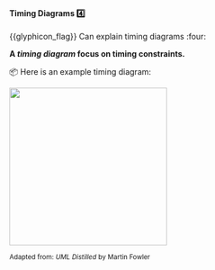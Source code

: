 <div id="title">

#### Timing Diagrams :four:

</div>
<span id="outcomes">{{glyphicon_flag}} Can explain timing diagrams :four:</span>

<div id="body">

**A _timing diagram_ focus on timing constraints.**

<tip-box> 

:package: Here is an example timing diagram:

<img src="{{baseUrl}}/modeling/modelingBehaviors/timingDiagrams/images/diagram.png" height="280" />
<br>

<sub>Adapted from: _UML Distilled_ by Martin Fowler</sub>

</tip-box>

</div>

<div id="extras">
</div>